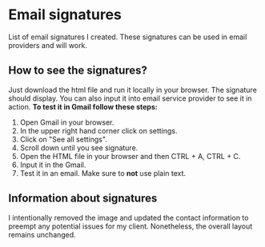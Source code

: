 # Email signatures

List of email signatures I created. These signatures can be used in email providers and will work.

## How to see the signatures?

Just download the html file and run it locally in your browser. The signature should display. You can also input it into email service provider to see it in action.
**To test it in Gmail follow these steps:**

1. Open Gmail in your browser.
2. In the upper right hand corner click on settings.
3. Click on "See all settings".
4. Scroll down until you see signature.
5. Open the HTML file in your browser and then CTRL + A, CTRL + C.
6. Input it in the Gmail.
7. Test it in an email. Make sure to **not** use plain text.

## Information about signatures

I intentionally removed the image and updated the contact information to preempt any potential issues for my client. Nonetheless, the overall layout remains unchanged.
